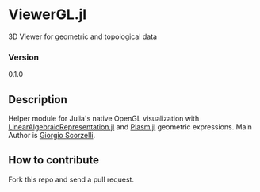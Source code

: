 # ViewerGL.jl

3D Viewer for geometric and topological data

### Version
0.1.0

## Description

Helper module for Julia's native OpenGL visualization with [LinearAlgebraicRepresentation.jl](https://github.com/cvdlab/LinearAlgebraicRepresentation.jl) and  [Plasm.jl](https://github.com/cvdlab/Plasm.jl) geometric expressions. Main Author is [Giorgio Scorzelli](https://github.com/scrgiorgio).

## How to contribute

Fork this repo and send a pull request.
